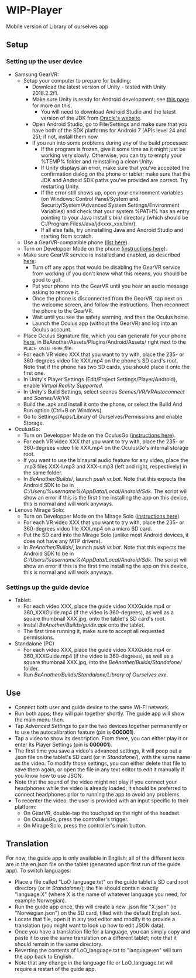 # WIP-Player
Mobile version of Library of ourselves app

## Setup
### Setting up the user device
+ Samsung GearVR:
  + Setup your computer to prepare for building:
    + Download the latest version of Unity - tested with Unity 2018.2.2f1.
    + Make sure Unity is ready for Android development; see [this page](https://docs.unity3d.com/Manual/android-sdksetup.html) for more on this.
      + You will need to download Android Studio and the latest version of the JDK from [Oracle's website](http://www.oracle.com/technetwork/java/javase/downloads/jdk8-downloads-2133151.html).
    + Open Android Studio, go to File/Settings and make sure that you have both of the SDK platforms for Android 7 (APIs level 24 and 25); if not, install them now.
    + If you run into some problems during any of the build processes:
      + If the program is frozen, give it some time as it might just be working very slowly. Otherwise, you can try to empty your %TEMP% folder and reinstalling a clean Unity.
      + If Unity displays an error, make sure that you've accepted the confirmation dialog on the phone or tablet; make sure that the JDK and Android SDK paths you've provided are correct. Try restarting Unity.
      + If the error still shows up, open your environment variables (on Windows: Control Panel/System and Security/System/Advanced System Settings/Environment Variables) and check that your system %PATH% has an entry pointing to your Java install's bin/ directory (which should be C:/Program Files/Java/jdkxxx_xxx/bin/).
      + If all else fails, try uninstalling Java and Android Studio and starting from scratch.
  + Use a GearVR-compatible phone ([list here](https://www.unlockunit.com/blog/samsung-gear-vr-compatible-phones/)).
  + Turn on Developper Mode on the phone ([instructions here](https://developer.android.com/studio/debug/dev-options#enable)).
  + Make sure GearVR service is installed and enabled, as described [here](https://support.oculus.com/guides/gear-vr/latest/concepts/gsg-b-sw-software-setup/):
    + Turn off any apps that would be disabling the GearVR service from working (if you don't know what this means, you should be good to go).
    + Put your phone into the GearVR until you hear an audio message asking to remove it.
    + Once the phone is disconnected from the GearVR, tap next on the welcome screen, and follow the instructions. Then reconnect the phone to the GearVR.
    + Wait until you see the safety warning, and then the Oculus home.
    + Launch the Oculus app (without the GearVR) and log into an Oculus account.
  + Place Oculus Signature file, which you can generate for your phone [here](https://dashboard.oculus.com/tools/osig-generator/), in BeAnother/Assets/Plugins/Android/Assets/ right next to the `PLACE_OSIG_HERE` file.
  + For each VR video XXX that you want to try with, place the 235- or 360-degrees video file XXX.mp4 on the phone's SD card's root. Note that if the phone has two SD cards, you should place it onto the first one.
  + In Unity's Player Settings (Edit/Project Settings/Player/Android), enable _Virtual Reality Supported_.
  + In Unity's Build Settings, select scenes _Scenes/VR/VRAutoconnect_ and _Scenes/VR/VR_.
  + Build the .apk and install it onto the phone, or select the Build And Run option (Ctrl+B on Windows).
  + Go to Settings/Apps/Library of Ourselves/Permissions and enable Storage.
+ OculusGo:
  + Turn on Developper Mode on the OculusGo ([instructions here](https://developer.oculus.com/documentation/mobilesdk/latest/concepts/mobile-device-setup-go/)).
  + For each VR video XXX that you want to try with, place the 235- or 360-degrees video file XXX.mp4 on the OculusGo's internal storage root.
  + If you want to use the binaural audio feature for any video, place the .mp3 files XXX-l.mp3 and XXX-r.mp3 (left and right, respectively) in the same folder.
  + In _BeAnother/Builds/_, launch _push vr.bat_. Note that this expects the Android SDK to be in _C:/Users/%username%/AppData/Local/Android/Sdk_. The script will show an error if this is the first time installing the app on this device, this is normal and will work anyways.
+ Lenovo Mirage Solo:
  + Turn on Developper Mode on the Mirage Solo ([instructions here](https://developer.android.com/studio/debug/dev-options#enable)).
  + For each VR video XXX that you want to try with, place the 235- or 360-degrees video file XXX.mp4 on a micro SD card.
  + Put the SD card into the Mirage Solo (unlike most Android devices, it does not have any MTP drivers).
  + In _BeAnother/Builds/_, launch _push vr.bat_. Note that this expects the Android SDK to be in _C:/Users/%username%/AppData/Local/Android/Sdk_. The script will show an error if this is the first time installing the app on this device, this is normal and will work anyways.

### Settings up the guide device
+ Tablet:
  + For each video XXX, place the guide video XXXGuide.mp4 or 360_XXXGuide.mp4 (if the video is 360-degrees), as well as a square thumbnail XXX.jpg, onto the tablet's SD card's root.
  + Install _BeAnother/Builds/guide.apk_ onto the tablet.
  + The first time running it, make sure to accept all requested permissions.
+ Standalone (PC)
  + For each video XXX, place the guide video XXXGuide.mp4 or 360_XXXGuide.mp4 (if the video is 360-degrees), as well as a square thumbnail XXX.jpg, into the _BeAnother/Builds/Standalone/_ folder.
  + Run _BeAnother/Builds/Standalone/Library of Ourselves.exe_.

## Use
+ Connect both user and guide device to the same Wi-Fi network.
+ Run both apps; they will pair together shortly. The guide app will show the main menu then.
+ Tap _Advanced Settings_ to pair the two devices together permanently or to use the autocalibration feature (pin is __000001__).
+ Tap a video to show its description. From there, you can either play it or enter its Player Settings (pin is __000001__).
+ The first time you save a video's advanced settings, it will poop out a .json file on the tablet's SD card (or in _Standalone/_), with the same name as the video. To modify those settings, you can either delete that file to save them again, or open the file in any text editor to edit it manually if you know how to use JSON.
+ Note that the sound of the video might not play if you connect your headphones while the video is already loaded; it should be preferred to connect headphones prior to running the app to avoid any problems.
+ To recenter the video, the user is provided with an input specific to their platform:
  + On GearVR, double-tap the touchpad on the right of the headset.
  + On OculusGo, press the controller's trigger.
  + On Mirage Solo, press the controller's main button.

## Translation
For now, the guide app is only available in English; all of the different texts are in the en.json file on the tablet (generated upon first run of the guide app). To switch languages:
+ Place a file called "LoO_language.txt" on the guide tablet's SD card root directory (or in _Standalone/_); the file should contain exactly "language:X" (where X is the name of whatever language you need, for example Norwegian).
+ Run the guide app once, this will create a new .json file "X.json" (ie "Norwegian.json") on the SD card, filled with the default English text.
+ Locate that file, open it in any text editor and modify it to provide a translation (you might want to look up how to edit JSON data).
+ Once you have a translation file for a language, you can simply copy and paste it to use the same translation on a different tablet; note that it should remain in the same directory.
+ Reverting the contents of LoO_language.txt to "language:en" will turn the app back to English.
+ Note that any change in the language file or LoO_language.txt will require a restart of the guide app.
